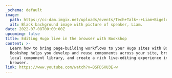 ```yaml
---
_schema: default
image:
  path: https://cc-dam.imgix.net/uploads/events/Tech+Talk+-+Liam+Bigelow.jpg
  alt: Black background image with picture of speaker, Liam.
date: 2022-07-08T00:00:00Z
upcoming: false
title: Editing Hugo live in the browser with Bookshop
content: >-
  Learn how to bring page-building workflows to your Hugo sites with Bookshop.
  Bookshop helps you develop and reuse components across your site, browse a
  local component library, and create a rich live-editing experience in the
  browser. 
link: https://www.youtube.com/watch?v=BSFDSXU3E-w
---
```

